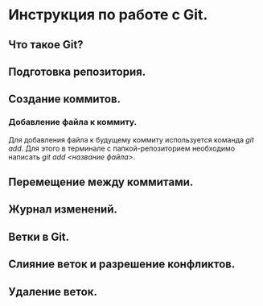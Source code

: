 # Инструкция по работе с Git.

## Что такое Git?

## Подготовка репозитория.

## Создание коммитов.

### Добавление файла к коммиту.
Для добавления файла к будущему коммиту используется команда *git add*. Для этого в терминале с папкой-репозиторием необходимо написать *git add <название файла>*.

## Перемещение между коммитами.

## Журнал изменений.

## Ветки в Git.

## Слияние веток и разрешение конфликтов.

## Удаление веток.